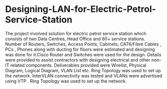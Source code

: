 # Designing-LAN-for-Electric-Petrol-Service-Station
The project involved solution for electric petrol service  station which consists of two Data Centres, Head Office and 60+ service stations. Number of Routers, Switches, Access Points, Cabinets, CAT6/Fibre Cables , PCs , Phones along with ducting for floors were estimated and designing was done for it.Cisco Router and Switches were used for the design. Details were provided to assist contractors with designing electrical and other non-IT related components. Deliverables provided were Wirelist, Physical Diagram, Logical Diagram, VLAN List etc. Ring Topology was used to set up the network. InterVLAN connectivity was tested and VLANs were  advertised using VTP .  Ring Topology was used to set up the network.
